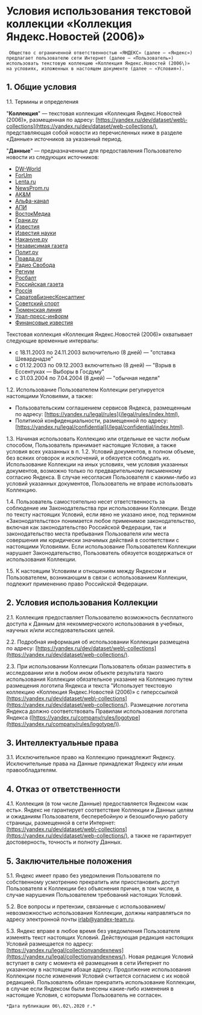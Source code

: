  Условия использования текстовой коллекции «Коллекция Яндекс.Новостей (2006\)»
=============================================================================

     Общество с ограниченной ответственностью «ЯНДЕКС» (далее — «Яндекс») предлагает пользователю сети Интернет (далее — «Пользователь») использовать текстовую коллекцию «Коллекция Яндекс.Новостей (2006\)» на условиях, изложенных в настоящем документе (далее — «Условия»).

  1\. Общие условия
-----------------

 1\.1\. Термины и определения

 "**Коллекция**" — текстовая коллекция «Коллекция Яндекс.Новостей (2006\)», размещенная по адресу: [https://yandex.ru/dev/dataset/web\-collections](https://yandex.ru/dev/dataset/web-collections/), представляющая собой новости из перечисленных ниже в разделе «Данные» источников за указанный период.

 "**Данные**" — предназначенные для предоставления Пользователю новости из следующих источников:

 * [DW\-World](http://www.dw-world.de/)
* [ForUm](http://www.for-ua.com/)
* [Lenta.ru](http://lenta.ru/)
* [NewsProm.ru](http://newsprom.ru/)
* [AK\&M](http://www.akm.ru/)
* [Альфа\-канал](http://www.alphatv.ru/)
* [АПИ](http://apiural.ru/)
* [ВостокМедиа](http://vostokmedia.com/)
* [Грани.ру](http://www.grani.ru/)
* [Известия](http://izvestia.ru/)
* [Известия науки](http://inauka.ru/)
* [Накануне.ру](http://www.nakanune.ru/)
* [Независимая газета](http://www.ng.ru/)
* [Полит.ру](http://www.polit.ru/)
* [Правда.ру](http://pravda.ru/)
* [Радио Свобода](http://www.svobodanews.ru/)
* [Регнум](http://www.regnum.ru/)
* [Росбалт](http://rosbalt.ru/)
* [Российская газета](http://www.rg.ru/)
* [Россiя](http://rgz.ru/)
* [СаратовБизнесКонсалтинг](http://news.sarbc.ru/)
* [Советский спорт](http://www.sovsport.ru/)
* [Тюменская линия](http://t-l.ru/)
* [Урал\-пресс\-информ](http://uralpress.ru/)
* [Финансовые известия](http://www.finiz.ru/)

 Текстовая коллекция «Коллекция Яндекс.Новостей (2006\)» охватывает следующие временные интервалы:

 * с 18\.11\.2003 по 24\.11\.2003 включительно (8 дней) — "отставка Шеварднадзе"
* с 01\.12\.2003 по 09\.12\.2003 включительно (8 дней) — "Взрыв в Ессентуках — Выборы в Госдуму"
* с 31\.03\.2004 по 7\.04\.2004 (8 дней) — "обычная неделя"

 1\.2\. Использование Пользователем Коллекции регулируется настоящими Условиями, а также:

 * Пользовательским соглашением сервисов Яндекса, размещенным по адресу: [https://yandex.ru/legal/rules](/legal/rules/index.html),
* Политикой конфиденциальности, размещенной по адресу: [https://yandex.ru/legal/confidential](/legal/confidential/index.html).

 1\.3\. Начиная использовать Коллекцию или отдельные ее части любым способом, Пользователь принимает настоящие Условия, а также условия всех указанных в п. 1\.2\. Условий документов, в полном объеме, без всяких оговорок и исключений, и обязуется соблюдать их. Использование Коллекции на иных условиях, чем условия указанных документов, возможно только по предварительному письменному согласию Яндекса. В случае несогласия Пользователя с какими\-либо из условий указанных документов, Пользователь не вправе использовать Коллекцию.

 1\.4\. Пользователь самостоятельно несет ответственность за соблюдение им Законодательства при использовании Коллекции. Везде по тексту настоящих Условий, если явно не указано иное, под термином «Законодательство» понимается любое применимое законодательство, включая как законодательство Российской Федерации, так и законодательство места пребывания Пользователя или места совершения им юридически значимых действий в соответствии с настоящими Условиями. Если использование Пользователем Коллекции нарушает Законодательство, Пользователь обязуется воздержаться от использования Коллекции.

 1\.5\. К настоящим Условиям и отношениям между Яндексом и Пользователем, возникающим в связи с использованием Коллекции, подлежит применению право Российской Федерации.

  2\. Условия использования Коллекции
-----------------------------------

 2\.1\. Коллекция предоставляет Пользователю возможность бесплатного доступа к Данным для некоммерческого использования в учебных, научных и/или исследовательских целей.

 2\.2\. Подробная информация об использовании Коллекции размещена по адресу: [https://yandex.ru/dev/dataset/web\-collections](https://yandex.ru/dev/dataset/web-collections/). 

 2\.3\. При использовании Коллекции Пользователь обязан разместить в исследовании или в любом ином объекте результата такого использования Коллекции обязательное указание на Коллекцию путем размещения логотипа Яндекса и текста "Использует текстовую коллекцию «Коллекция Яндекс.Новостей (2006\)» с гиперссылкой [https://yandex.ru/dev/dataset/web\-collections](https://yandex.ru/dev/dataset/web-collections/). Размещение логотипа Яндекса должно соответствовать Правилам использования логотипа Яндекса ([https://yandex.ru/company/rules/logotype](https://yandex.ru/company/rules/logotype/)). 

  3\. Интеллектуальные права
--------------------------

 3\.1\. Исключительное право на Коллекцию принадлежит Яндексу. Исключительные права на Данные принадлежат Яндексу или иным правообладателям.

  4\. Отказ от ответственности
----------------------------

 4\.1\. Коллекция (в том числе Данные) предоставляется Яндексом «как есть». Яндекс не гарантирует соответствие Коллекции и Данных целям и ожиданиям Пользователя, бесперебойную и безошибочную работу страницы, размещенной в сети Интернет: [https://yandex.ru/dev/dataset/web\-collections](https://yandex.ru/dev/dataset/web-collections/), а также не гарантирует достоверность, точность и полноту Данных. 

   5\. Заключительные положения
----------------------------

 5\.1\. Яндекс имеет право без уведомления Пользователя по собственному усмотрению прекратить или приостановить доступ Пользователя к Коллекции без объяснения причин, в том числе, в случае нарушения Пользователем требований настоящих Условий.

 5\.2\. Все вопросы и претензии, связанные с использованием/невозможностью использования Коллекции, должны направляться по адресу электронной почты [irlab@yandex\-team.ru](mailto:irlab@yandex-team.ru).

 5\.3\. Яндекс вправе в любое время без уведомления Пользователя изменять текст настоящих Условий. Действующая редакция настоящих Условий размещается по адресу: [https://yandex.ru/legal/collectionyandexnews](https://yandex.ru/legal/collectionyandexnews/). Новая редакция Условий вступает в силу с момента её размещения в сети Интернет по указанному в настоящем абзаце адресу. Продолжение использования Коллекции после изменения Условий считается согласием с их новой редакцией. Пользователь обязан прекратить использование Коллекции, в случае если Яндексом были внесены какие\-либо изменения в настоящие Условия, с которыми Пользователь не согласен.

    *Дата публикации 06\.02\.2020 г.* 

  
